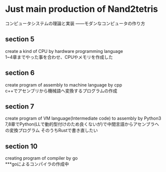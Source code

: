 # Just main production of Nand2tetris
コンピュータシステムの理論と実装
――モダンなコンピュータの作り方

## section 5
create a kind of CPU by hardware programming language  
1~4章までやった事を合わせ、CPUやメモリを作成した

## section 6
create program of assembly to machine language by cpp  
c++でアセンブリから機械語へ変換するプログラムの作成

## section 7
create program of VM language(Intermediate code) to assembly by Python3  
7,8章でPython(LLで動的型付けのため良くないが)で中間言語からアセンブラへの変換プログラム
そのうちRustで書き直したい

## section 10
creating program of compiler by go  
***goによるコンパイラの作成中
